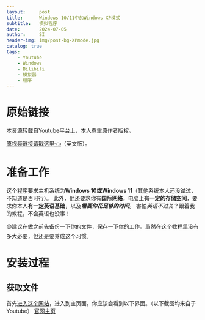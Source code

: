 ```yaml
---
layout:     post
title:      Windows 10/11中的Windows XP模式
subtitle:   模拟程序
date:       2024-07-05
author:     SI
header-img: img/post-bg-XPmode.jpg
catalog: true
tags:
    - Youtube
    - Windows
    - Bilibili
    - 模拟器
    - 程序
---
```


# 原始链接
本资源转载自Youtube平台上，本人尊重原作者版权。

[原视频链接请戳这里👈](https://www.youtube.com/watch?v=Qh8a3LTi4yg)（英文版）。

# 准备工作
这个程序要求主机系统为**Windows 10或Windows 11**（其他系统本人还没试过，不知道是否可行）。
此外，他还要求你有**国际网络**，电脑上**有一定的存储空间**，要求你本人**有一定英语基础**，以及***需要你花足够的时间***。
害怕*英语不过关*？跟着我的教程，不会英语也没事！

🟡建议在做之前先备份一下你的文件，保存一下你的工作。虽然在这个教程里没有多大必要，但还是要养成这个习惯。

# 安装过程
## 获取文件
首先[进入这个网站](https://xp.teknixstuff.com/)，进入到主页面。你应该会看到以下界面。（以下截图均来自于Youtube）
[官网主页](content/post-content-XP-1.jpg)
